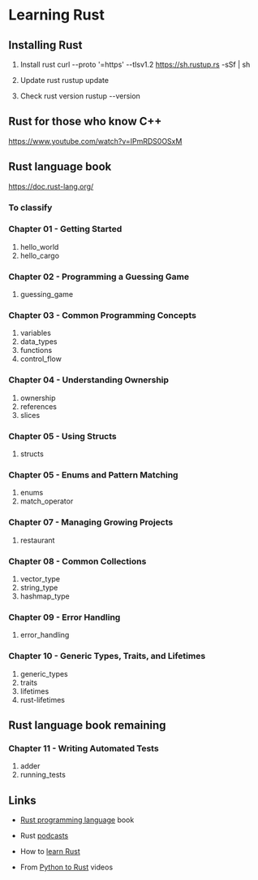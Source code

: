 # Learning Rust

## Installing Rust

1. Install rust
curl --proto '=https' --tlsv1.2 https://sh.rustup.rs -sSf | sh

2. Update rust
rustup update

3. Check rust version
rustup --version

## Rust for those who know C++

https://www.youtube.com/watch?v=IPmRDS0OSxM

## Rust language book

https://doc.rust-lang.org/

### To classify

### Chapter 01 - Getting Started

1. hello_world
2. hello_cargo

### Chapter 02 - Programming a Guessing Game

1. guessing_game

### Chapter 03 - Common Programming Concepts

1. variables
2. data_types
3. functions
4. control_flow

### Chapter 04 - Understanding Ownership

1. ownership
2. references
3. slices

### Chapter 05 - Using Structs

1. structs

### Chapter 05 - Enums and Pattern Matching

1. enums
2. match_operator

### Chapter 07 - Managing Growing Projects

1. restaurant

### Chapter 08 - Common Collections

1. vector_type
2. string_type
3. hashmap_type

### Chapter 09 - Error Handling

1. error_handling

### Chapter 10 - Generic Types, Traits, and Lifetimes

1. generic_types
2. traits
3. lifetimes
4. rust-lifetimes

## Rust language book remaining

### Chapter 11 - Writing Automated Tests

1. adder
2. running_tests

## Links

* [Rust programming language][1000] book

[1000]: https://doc.rust-lang.org/stable/book/

* Rust [podcasts][1010]

[1010]: https://newrustacean.com/show_notes/index.html

* How to [learn Rust][1020]

[1020]: https://www.youtube.com/watch?v=sDtQaO5_SOw

* From [Python to Rust][1030] videos

[1030]: https://www.youtube.com/playlist?list=PLEIv4NBmh-GsWGE9mY3sF9c5lgh5Z_jLr
